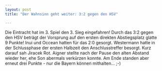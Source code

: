 ```yaml
---
layout: post
title: "Der Wahnsinn geht weiter: 3:2 gegen den HSV"

---
```


Die Eintracht hat im 3. Spiel den 3. Sieg eingefahren! Durch das 3:2 gegen den HSV beträgt der Vorsprung auf den ersten direkten Abstiegsplatz glatte 9 Punkte! Inui und Occean hatten für das 2:0 gesorgt. Westermann hatte in der Schlussphase der ersten Halbzeit den Anschlusstreffer besorgt. Kurz darauf sah Jiracek Rot. Aigner stellte nach der Pause den alten Abstand wieder her, ehe Son abermals verkürzen konnte. Am Ende standen aber erneut drei Punkte - nur die Bayern können mithalten... ;-)


